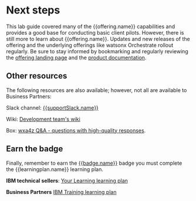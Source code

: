 # Next steps
This lab guide covered many of the {{offering.name}} capabilities and provides a good base for conducting basic client pilots. However, there is still more to learn about {{offering.name}}. Updates and new releases of the offering and the underlying offerings like watsonx Orchestrate rollout regularly. Be sure to stay informed by bookmarking and regularly reviewing the <a href="https://www.ibm.com/products/watsonx-assistant-for-z?mhsrc=ibmsearch_a&mhq=Watsonx%20assistant%20for%20z" target="_blank">offering landing page</a> and the <a href="https://www.ibm.com/docs/en/watsonx/waz/2.x" target="_blank">product documentation</a>. 

## Other resources
The following resources are also available; however, not all are available to Business Partners:

Slack channel: <a href="{{supportSlack.url}}" target="_blank">{{supportSlack.name}}</a>

Wiki: <a href="https://pages.github.ibm.com/wxa4z/wiki/" target="_blank">Development team's wiki</a>

Box: <a href="https://ibm.box.com/s/f19a7r8h1omgqgtff8jfj8d4szd2kg4b" target="_blank">wxa4z Q&A - questions with high-quality responses</a>.

## Earn the badge
Finally, remember to earn the <a href="https://www.credly.com/org/ibm/badge/ibm-watsonx-assistant-for-z-technical-sales-advance">{{badge.name}}</a> badge you must complete the {{learningplan.name}} learning plan.

**IBM technical sellers**: <a href="{{learningplan.YLurl}}" target="_blank">Your Learning learning plan</a>

**Business Partners** <a href="{{learningplan.BPurl}}" target="_blank">IBM Training learning plan</a>
